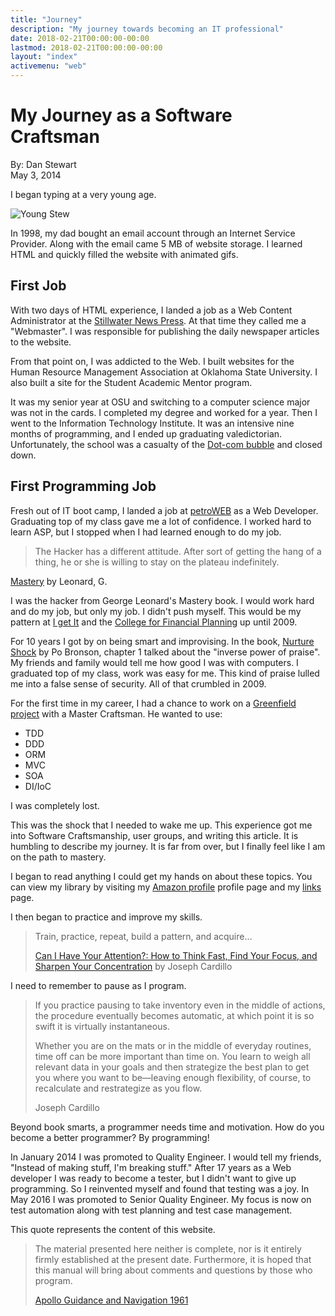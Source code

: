 ```yaml
---
title: "Journey"
description: "My journey towards becoming an IT professional"
date: 2018-02-21T00:00:00-00:00
lastmod: 2018-02-21T00:00:00-00:00
layout: "index"
activemenu: "web"
---
```


# My Journey as a Software Craftsman

By: Dan Stewart\
May 3, 2014

I began typing at a very young age. 

![Young Stew](/images/sc/youngprogrammer.jpg)

In 1998, my dad bought an email account through an Internet Service Provider. Along with the email came 5 MB of website storage. 
I learned HTML and quickly filled the website with animated gifs.

## First Job

With two days of HTML experience, I landed a job as a Web Content Administrator at the [Stillwater News Press](https://www.stwnewspress.com). 
At that time they called me a "Webmaster". I was responsible for publishing the daily newspaper articles to the website.

From that point on, I was addicted to the Web. I built websites for the Human Resource Management Association at Oklahoma State University. 
I also built a site for the Student Academic Mentor program.

It was my senior year at OSU and switching to a computer science major was not in the cards. I completed my degree and worked for a year. 
Then I went to the Information Technology Institute. It was an intensive nine months of programming, and I ended up graduating valedictorian. 
Unfortunately, the school was a casualty of the [Dot-com bubble](https://en.wikipedia.org/wiki/Dot-com_bubble) and closed down.

## First Programming Job

Fresh out of IT boot camp, I landed a job at [petroWEB](https://www.petroweb.com/) as a Web Developer. Graduating top of my class gave me 
a lot of confidence. I worked hard to learn ASP, but I stopped when I had learned enough to do my job.

>The Hacker has a different attitude. After sort of getting the hang of a thing, he or she is willing to stay on the plateau indefinitely.
>
[Mastery](https://www.amazon.com/Mastery-Keys-Success-Long-Term-Fulfillment/dp/0452267560) by Leonard, G.

I was the hacker from George Leonard's Mastery book. I would work hard and do my job, but only my job. I didn't push myself. This would be 
my pattern at [I get It](https://www.myigetit.com/) and the [College for Financial Planning](https://www.cffp.edu) up until 2009.

For 10 years I got by on being smart and improvising. In the book, [Nurture Shock](https://www.amazon.com/NurtureShock-New-Thinking-About-Children/dp/0446504130) by Po Bronson, 
chapter 1 talked about the "inverse power of praise". My friends and family would tell me how good I was with computers. I graduated top
of my class, work was easy for me. This kind of praise lulled me into a false sense of security. All of that crumbled in 2009.

For the first time in my career, I had a chance to work on a [Greenfield project](https://en.wikipedia.org/wiki/Greenfield_project) with 
a Master Craftsman. He wanted to use:

* TDD
* DDD
* ORM
* MVC
* SOA
* DI/IoC

I was completely lost.

This was the shock that I needed to wake me up. This experience got me into Software Craftsmanship, user groups, and writing this article. 
It is humbling to describe my journey. It is far from over, but I finally feel like I am on the path to mastery.

I began to read anything I could get my hands on about these topics. You can view my library by visiting my 
[Amazon profile](https://www.amazon.com/gp/profile/amzn1.account.AHZGPAAO3R4JAEXOKYSTHWT57IEQ) profile page and my [links](/links/) page. 

I then began to practice and improve my skills.

>Train, practice, repeat, build a pattern, and acquire&hellip;
>
>[Can I Have Your Attention?: How to Think Fast, Find Your Focus, and Sharpen Your Concentration](https://www.amazon.com/Can-Have-Your-Attention-Concentration/dp/1601630638/) 
by Joseph Cardillo

I need to remember to pause as I program.

>If you practice pausing to take inventory even in the middle of actions, the procedure eventually becomes automatic, at which point it is so swift 
>it is virtually instantaneous.
>
>Whether you are on the mats or in the middle of everyday routines, time off can be more important than time on. You learn to weigh all relevant 
>data in your goals and then strategize the best plan to get you where you want to be&mdash;leaving enough flexibility, of course, to recalculate 
>and restrategize as you flow.
>
>Joseph Cardillo

Beyond book smarts, a programmer needs time and motivation. How do you become a better programmer? By programming!

In January 2014 I was promoted to Quality Engineer. I would tell my friends, "Instead of making stuff, I'm breaking stuff." After 17 years as a 
Web developer I was ready to become a tester, but I didn't want to give up programming. So I reinvented myself  and found that testing was a joy. 
In May 2016 I was promoted to Senior Quality Engineer. My focus is now on test automation along with test planning and test case management.

This quote represents the content of this website. 

>The material presented here neither is complete, nor is it entirely firmly established at the present date. Furthermore, it is hoped that this 
>manual will bring about comments and questions by those who program.
>
>[Apollo Guidance and Navigation 1961](https://www.ibiblio.org/apollo/NARA-SW/E-1077.pdf)